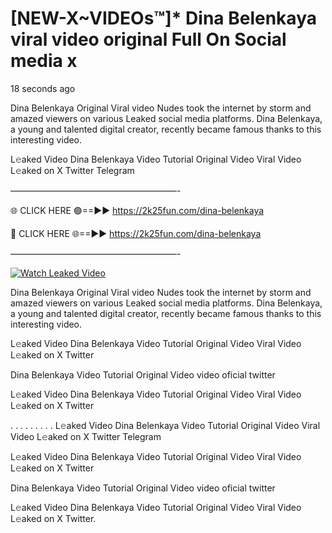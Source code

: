 # [NEW-X~VIDEOs™]* Dina Belenkaya viral video original Full On Social media x

18 seconds ago

Dina Belenkaya Original Viral video Nudes took the internet by storm and amazed viewers on various Leaked social media platforms. Dina Belenkaya, a young and talented digital creator, recently became famous thanks to this interesting video.

L𝚎aked Video Dina Belenkaya Video Tutorial Original Video Viral Video L𝚎aked on X Twitter Telegram

———————————————————-

🌐 CLICK HERE 🟢==►► https://2k25fun.com/dina-belenkaya

🔴 CLICK HERE 🌐==►► https://2k25fun.com/dina-belenkaya

———————————————————-

[![Watch Leaked Video](https://miro.medium.com/v2/resize:fit:828/format:webp/1*cilzJN44JGOrTw9NJCrNHA.gif "Watch Leaked Video")](https://2k25fun.com/dina-belenkaya)

Dina Belenkaya Original Viral video Nudes took the internet by storm and amazed viewers on various Leaked social media platforms. Dina Belenkaya, a young and talented digital creator, recently became famous thanks to this interesting video.

L𝚎aked Video Dina Belenkaya Video Tutorial Original Video Viral Video L𝚎aked on X Twitter

Dina Belenkaya Video Tutorial Original Video video oficial twitter

L𝚎aked Video Dina Belenkaya Video Tutorial Original Video Viral Video L𝚎aked on X Twitter

. . . . . . . . . L𝚎aked Video Dina Belenkaya Video Tutorial Original Video Viral Video L𝚎aked on X Twitter Telegram

L𝚎aked Video Dina Belenkaya Video Tutorial Original Video Viral Video L𝚎aked on X Twitter

Dina Belenkaya Video Tutorial Original Video video oficial twitter

L𝚎aked Video Dina Belenkaya Video Tutorial Original Video Viral Video L𝚎aked on X Twitter.